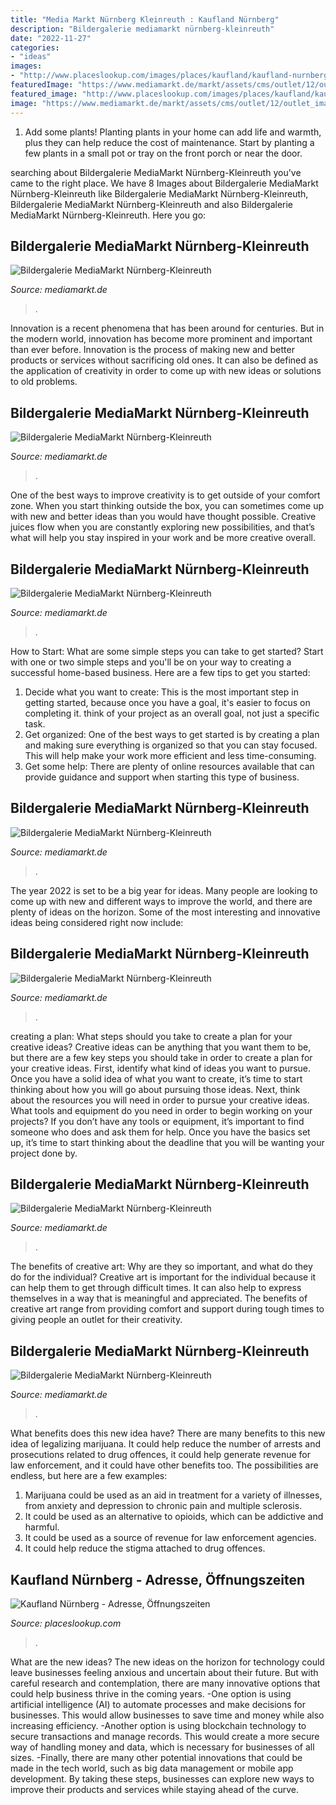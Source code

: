 ```yaml
---
title: "Media Markt Nürnberg Kleinreuth : Kaufland Nürnberg"
description: "Bildergalerie mediamarkt nürnberg-kleinreuth"
date: "2022-11-27"
categories:
- "ideas"
images:
- "http://www.placeslookup.com/images/places/kaufland/kaufland-nurnberg.jpg"
featuredImage: "https://www.mediamarkt.de/markt/assets/cms/outlet/12/outlet_images/detail_3416_large.jpg"
featured_image: "http://www.placeslookup.com/images/places/kaufland/kaufland-nurnberg.jpg"
image: "https://www.mediamarkt.de/markt/assets/cms/outlet/12/outlet_images/detail_3416_large.jpg"
---
```



1. Add some plants! Planting plants in your home can add life and warmth, plus they can help reduce the cost of maintenance. Start by planting a few plants in a small pot or tray on the front porch or near the door.

	

		
searching about Bildergalerie MediaMarkt Nürnberg-Kleinreuth you've came to the right place. We have 8 Images about Bildergalerie MediaMarkt Nürnberg-Kleinreuth like Bildergalerie MediaMarkt Nürnberg-Kleinreuth, Bildergalerie MediaMarkt Nürnberg-Kleinreuth and also Bildergalerie MediaMarkt Nürnberg-Kleinreuth. Here you go:
		
    
## Bildergalerie MediaMarkt Nürnberg-Kleinreuth

<img loading=lazy src="https://www.mediamarkt.de/markt/assets/cms/outlet/12/outlet_images/detail_3410_medium.jpg" onerror="this.onerror=null;this.src='https://tse4.mm.bing.net/th?id=OIP.vdh8X2ueENWRNguad8NSJgHaDZ&amp;pid=15.1';" alt="Bildergalerie MediaMarkt Nürnberg-Kleinreuth">

_Source: mediamarkt.de_

>. 

	

Innovation is a recent phenomena that has been around for centuries. But in the modern world, innovation has become more prominent and important than ever before. Innovation is the process of making new and better products or services without sacrificing old ones. It can also be defined as the application of creativity in order to come up with new ideas or solutions to old problems.

    
## Bildergalerie MediaMarkt Nürnberg-Kleinreuth

<img loading=lazy src="https://www.mediamarkt.de/markt/assets/cms/outlet/12/outlet_images/detail_3416_large.jpg" onerror="this.onerror=null;this.src='https://tse2.mm.bing.net/th?id=OIP.gT--tnSQcSjKUcjEVy1EKgHaDZ&amp;pid=15.1';" alt="Bildergalerie MediaMarkt Nürnberg-Kleinreuth">

_Source: mediamarkt.de_

>. 

	

One of the best ways to improve creativity is to get outside of your comfort zone. When you start thinking outside the box, you can sometimes come up with new and better ideas than you would have thought possible. Creative juices flow when you are constantly exploring new possibilities, and that’s what will help you stay inspired in your work and be more creative overall.

    
## Bildergalerie MediaMarkt Nürnberg-Kleinreuth

<img loading=lazy src="https://www.mediamarkt.de/markt/assets/cms/outlet/12/outlet_images/detail_3404_medium.jpg" onerror="this.onerror=null;this.src='https://tse2.mm.bing.net/th?id=OIP.FNHkiaI6KHbyIw5WAdQjVwHaDZ&amp;pid=15.1';" alt="Bildergalerie MediaMarkt Nürnberg-Kleinreuth">

_Source: mediamarkt.de_

>. 

	

How to Start: What are some simple steps you can take to get started?
Start with one or two simple steps and you'll be on your way to creating a successful home-based business. Here are a few tips to get you started: 
1. Decide what you want to create: This is the most important step in getting started, because once you have a goal, it's easier to focus on completing it. think of your project as an overall goal, not just a specific task. 
2. Get organized: One of the best ways to get started is by creating a plan and making sure everything is organized so that you can stay focused. This will help make your work more efficient and less time-consuming. 
3. Get some help: There are plenty of online resources available that can provide guidance and support when starting this type of business.

    
## Bildergalerie MediaMarkt Nürnberg-Kleinreuth

<img loading=lazy src="https://www.mediamarkt.de/markt/assets/cms/outlet/12/outlet_images/detail_3415_medium.jpg" onerror="this.onerror=null;this.src='https://tse4.mm.bing.net/th?id=OIP.VpNDoNog-szEOeK4NOy1zwHaDZ&amp;pid=15.1';" alt="Bildergalerie MediaMarkt Nürnberg-Kleinreuth">

_Source: mediamarkt.de_

>. 

	

The year 2022 is set to be a big year for ideas. Many people are looking to come up with new and different ways to improve the world, and there are plenty of ideas on the horizon. Some of the most interesting and innovative ideas being considered right now include: 

    
## Bildergalerie MediaMarkt Nürnberg-Kleinreuth

<img loading=lazy src="https://www.mediamarkt.de/markt/assets/cms/outlet/12/outlet_images/detail_3427_large.jpg" onerror="this.onerror=null;this.src='https://tse1.mm.bing.net/th?id=OIP.SOnImShxwELO5Ib0JC8edwHaDZ&amp;pid=15.1';" alt="Bildergalerie MediaMarkt Nürnberg-Kleinreuth">

_Source: mediamarkt.de_

>. 

	

creating a plan: What steps should you take to create a plan for your creative ideas?
Creative ideas can be anything that you want them to be, but there are a few key steps you should take in order to create a plan for your creative ideas. First, identify what kind of ideas you want to pursue. Once you have a solid idea of what you want to create, it’s time to start thinking about how you will go about pursuing those ideas. 
Next, think about the resources you will need in order to pursue your creative ideas. What tools and equipment do you need in order to begin working on your projects? If you don’t have any tools or equipment, it’s important to find someone who does and ask them for help. Once you have the basics set up, it’s time to start thinking about the deadline that you will be wanting your project done by.

    
## Bildergalerie MediaMarkt Nürnberg-Kleinreuth

<img loading=lazy src="https://www.mediamarkt.de/markt/assets/cms/outlet/12/outlet_images/detail_3407_large.jpg" onerror="this.onerror=null;this.src='https://tse1.mm.bing.net/th?id=OIP.rzDYgnBeO0Kt6TD8ozcMQgHaDZ&amp;pid=15.1';" alt="Bildergalerie MediaMarkt Nürnberg-Kleinreuth">

_Source: mediamarkt.de_

>. 

	

The benefits of creative art: Why are they so important, and what do they do for the individual?
Creative art is important for the individual because it can help them to get through difficult times. It can also help to express themselves in a way that is meaningful and appreciated. The benefits of creative art range from providing comfort and support during tough times to giving people an outlet for their creativity.

    
## Bildergalerie MediaMarkt Nürnberg-Kleinreuth

<img loading=lazy src="https://www.mediamarkt.de/markt/assets/cms/outlet/12/outlet_images/detail_3387_medium.jpg" onerror="this.onerror=null;this.src='https://tse1.mm.bing.net/th?id=OIP.rGCfugabKTpnYwKWyhuhmgHaDZ&amp;pid=15.1';" alt="Bildergalerie MediaMarkt Nürnberg-Kleinreuth">

_Source: mediamarkt.de_

>. 

	

What benefits does this new idea have?
There are many benefits to this new idea of legalizing marijuana. It could help reduce the number of arrests and prosecutions related to drug offences, it could help generate revenue for law enforcement, and it could have other benefits too. The possibilities are endless, but here are a few examples: 
1. Marijuana could be used as an aid in treatment for a variety of illnesses, from anxiety and depression to chronic pain and multiple sclerosis. 
2. It could be used as an alternative to opioids, which can be addictive and harmful. 
3. It could be used as a source of revenue for law enforcement agencies. 
4. It could help reduce the stigma attached to drug offences.

    
## Kaufland Nürnberg - Adresse, Öffnungszeiten

<img loading=lazy src="http://www.placeslookup.com/images/places/kaufland/kaufland-nurnberg.jpg" onerror="this.onerror=null;this.src='https://tse4.mm.bing.net/th?id=OIP.w2PLmkEBJ-8vZb3PrVR3dwAAAA&amp;pid=15.1';" alt="Kaufland Nürnberg - Adresse, Öffnungszeiten">

_Source: placeslookup.com_

>. 

	

What are the new ideas?
The new ideas on the horizon for technology could leave businesses feeling anxious and uncertain about their future. But with careful research and contemplation, there are many innovative options that could help business thrive in the coming years. 
-One option is using artificial intelligence (AI) to automate processes and make decisions for businesses. This would allow businesses to save time and money while also increasing efficiency. 
-Another option is using blockchain technology to secure transactions and manage records. This would create a more secure way of handling money and data, which is necessary for businesses of all sizes. 
-Finally, there are many other potential innovations that could be made in the tech world, such as big data management or mobile app development. By taking these steps, businesses can explore new ways to improve their products and services while staying ahead of the curve.

